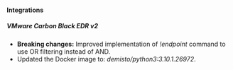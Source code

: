 
#### Integrations
##### VMware Carbon Black EDR v2
- **Breaking changes:** Improved implementation of *!endpoint* command to use OR filtering instead of AND.
- Updated the Docker image to: *demisto/python3:3.10.1.26972*.

